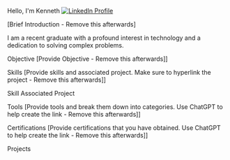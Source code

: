 Hello, I'm Kenneth
<a href="https://www.linkedin.com/in/kennethwang2004" target="_blank">
  <img src="https://img.shields.io/badge/LinkedIn-Profile-blue?style=for-the-badge&logo=linkedin" alt="LinkedIn Profile">
</a>


[Brief Introduction - Remove this afterwards]

I am a recent graduate with a profound interest in technology and a dedication to solving complex problems.

Objective
[Provide Objective - Remove this afterwards]]


Skills
[Provide skills and associated project. Make sure to hyperlink the project - Remove this afterwards]]

Skill	Associated Project

Tools
[Provide tools and break them down into categories. Use ChatGPT to help create the link - Remove this afterwards]]


Certifications
[Provide certifications that you have obtained. Use ChatGPT to help create the link - Remove this afterwards]]

    
Projects

